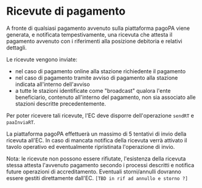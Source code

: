 Ricevute di pagamento
========================

A fronte di qualsiasi pagamento avvenuto sulla piattaforma pagoPA viene generata, e notificata tempestivamente, una ricevuta che attesta il pagamento avvenuto con i riferimenti alla posizione debitoria e relativi dettagli.

Le ricevute vengono inviate:

* nel caso di pagamento online alla stazione richiedente il pagamento
* nel caso di pagamento tramite avviso di pagamento alla stazione indicata all'interno dell'avviso
* a tutte le stazioni identificate come "broadcast" qualora l'ente beneficiario, contenuto all'interno del pagamento, non sia associato alle stazioni descritte precedentemente.

Per poter ricevere tali ricevute, l'EC deve disporre dell'operazione `sendRT` e `paaInviaRT`.

La piattaforma pagoPA effettuerà un massimo di 5 tentativi di invio della ricevuta all'EC. In caso di mancata notifica della ricevuta verrà attivato il tavolo operativo ed eventualmente ripristinata l'operazione di invio.

Nota: le ricevute non possono essere rifiutate, l'esistenza della ricevuta stessa attesta l'avvenuto pagamento secondo i processi descritti e notifica future operazioni di accreditamento. Eventuali storni/annulli dovranno essere gestiti direttamente dall'EC. `[TBD in rif ad annullo e storno ?]`